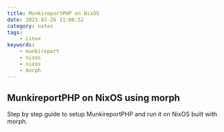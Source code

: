 ```yaml
---
title: MunkireportPHP on NixOS
date: 2021-03-26 11:08:52
category: notes
tags:
    - Linux
keywords:
    - munkireport
    - nixos
    - nixos
    - morph
---
```


## MunkireportPHP on NixOS using morph

Step by step guide to setup MunkireportPHP and run it on NixOS built with morph.
